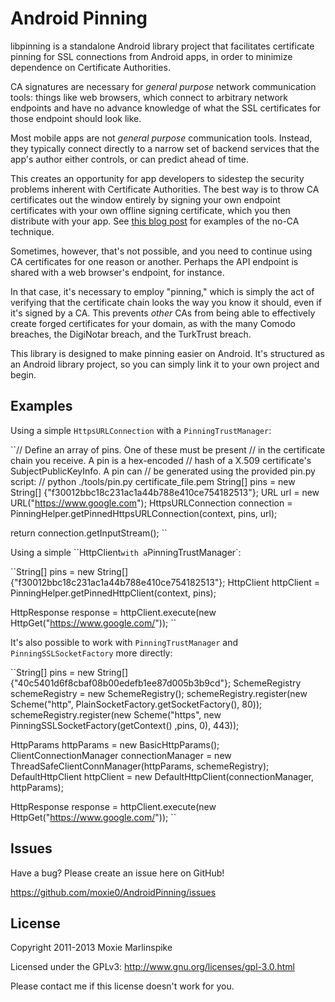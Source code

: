 Android Pinning
=================

libpinning is a standalone Android library project that facilitates certificate pinning for SSL
connections from Android apps, in order to minimize dependence on Certificate Authorities.

CA signatures are necessary for *general purpose* network communication tools: things like web
browsers, which connect to arbitrary network endpoints and have no advance knowledge of what the SSL
certificates for those endpoint should look like.

Most mobile apps are not *general purpose* communication tools.  Instead, they typically connect
directly to a narrow set of backend services that the app's author either controls, or can
predict ahead of time.

This creates an opportunity for app developers to sidestep the security problems inherent with
Certificate Authorities.  The best way is to throw CA certificates out the window entirely by
signing your own endpoint certificates with your own offline signing certificate, which you then
distribute with your app.  See [this blog post](http://thoughtcrime.org/blog/authenticity-is-broken-in-ssl-but-your-app-ha/)
for examples of the no-CA technique.

Sometimes, however, that's not possible, and you need to continue using CA certificates for one
reason or another.  Perhaps the API endpoint is shared with a web browser's endpoint, for instance.

In that case, it's necessary to employ "pinning," which is simply the act of verifying that the
certificate chain looks the way you know it should, even if it's signed by a CA.  This prevents
*other* CAs from being able to effectively create forged certificates for your domain, as with the
many Comodo breaches, the DigiNotar breach, and the TurkTrust breach.

This library is designed to make pinning easier on Android.  It's structured as an Android library
project, so you can simply link it to your own project and begin.

Examples
-----------

Using a simple `HttpsURLConnection` with a `PinningTrustManager`:

``// Define an array of pins.  One of these must be present
// in the certificate chain you receive.  A pin is a hex-encoded
// hash of a X.509 certificate's SubjectPublicKeyInfo. A pin can
// be generated using the provided pin.py script:
// python ./tools/pin.py certificate_file.pem
String[] pins                 = new String[] {"f30012bbc18c231ac1a44b788e410ce754182513"};
URL url                       = new URL("https://www.google.com");
HttpsURLConnection connection = PinningHelper.getPinnedHttpsURLConnection(context, pins, url);

return connection.getInputStream();
``

Using a simple ``HttpClient` with a `PinningTrustManager`:

``String[] pins         = new String[] {"f30012bbc18c231ac1a44b788e410ce754182513"};
HttpClient httpClient = PinningHelper.getPinnedHttpClient(context, pins);

HttpResponse response = httpClient.execute(new HttpGet("https://www.google.com/"));
``

It's also possible to work with `PinningTrustManager` and `PinningSSLSocketFactory` more directly:

``String[] pins                = new String[] {"40c5401d6f8cbaf08b00edefb1ee87d005b3b9cd"};
SchemeRegistry schemeRegistry = new SchemeRegistry();
schemeRegistry.register(new Scheme("http", PlainSocketFactory.getSocketFactory(), 80));
schemeRegistry.register(new Scheme("https", new PinningSSLSocketFactory(getContext() ,pins, 0), 443));

HttpParams httpParams                     = new BasicHttpParams();
ClientConnectionManager connectionManager = new ThreadSafeClientConnManager(httpParams, schemeRegistry);
DefaultHttpClient httpClient              = new DefaultHttpClient(connectionManager, httpParams);

HttpResponse response = httpClient.execute(new HttpGet("https://www.google.com/"));
``

Issues
-----------

Have a bug? Please create an issue here on GitHub!

https://github.com/moxie0/AndroidPinning/issues

License
---------------------

Copyright 2011-2013 Moxie Marlinspike

Licensed under the GPLv3: http://www.gnu.org/licenses/gpl-3.0.html

Please contact me if this license doesn't work for you.
